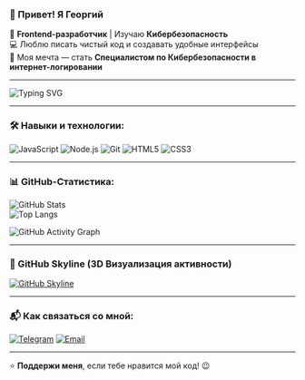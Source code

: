 ### 👋 Привет! Я Георгий  
🚀 **Frontend-разработчик** | Изучаю **Кибербезопасность**  
💻 Люблю писать чистый код и создавать удобные интерфейсы  
🎯 Моя мечта — стать **Специалистом по Кибербезопасности в интернет-логировании**  

---  

![Typing SVG](https://readme-typing-svg.herokuapp.com?color=%2336BCF7&lines=Frontend+Developer;Cybersecurity+Enthusiast;Tech+Lover+%26+Problem+Solver)  

---  

### 🛠️ Навыки и технологии:
![JavaScript](https://img.shields.io/badge/-JavaScript-F7DF1E?logo=javascript&logoColor=black&style=flat-square)
![Node.js](https://img.shields.io/badge/-Node.js-339933?logo=node.js&logoColor=white&style=flat-square)
![Git](https://img.shields.io/badge/-Git-F05032?logo=git&logoColor=white&style=flat-square)
![HTML5](https://img.shields.io/badge/-HTML5-E34F26?logo=html5&logoColor=white&style=flat-square)
![CSS3](https://img.shields.io/badge/-CSS3-1572B6?logo=css3&logoColor=white&style=flat-square)

---  

### 📊 GitHub-Статистика:
![GitHub Stats](https://github-readme-stats.vercel.app/api?username=Georgiy&show_icons=true&theme=dark)  
![Top Langs](https://github-readme-stats.vercel.app/api/top-langs/?username=Georgiy&layout=compact&theme=dark)  

![GitHub Activity Graph](https://github-readme-activity-graph.cyclic.app/graph?username=Georgiy&theme=github-dark&hide_border=true)  

---  

### 🚀 GitHub Skyline (3D Визуализация активности)
[![GitHub Skyline](https://github.com/ТВОЙ_GITHUB_НИК/skyline/blob/main/2023.png)](https://skyline.github.com/Georgiy/2023)  

---  

### 📬 Как связаться со мной:
[![Telegram](https://img.shields.io/badge/Telegram-26A5E4?logo=telegram&logoColor=white)](https://t.me/geoisr311)
[![Email](https://img.shields.io/badge/Email-D14836?logo=gmail&logoColor=white)](mailto:georgijisraelan40@gmail.com)  

---  

⭐️ **Поддержи меня**, если тебе нравится мой код! 😉

